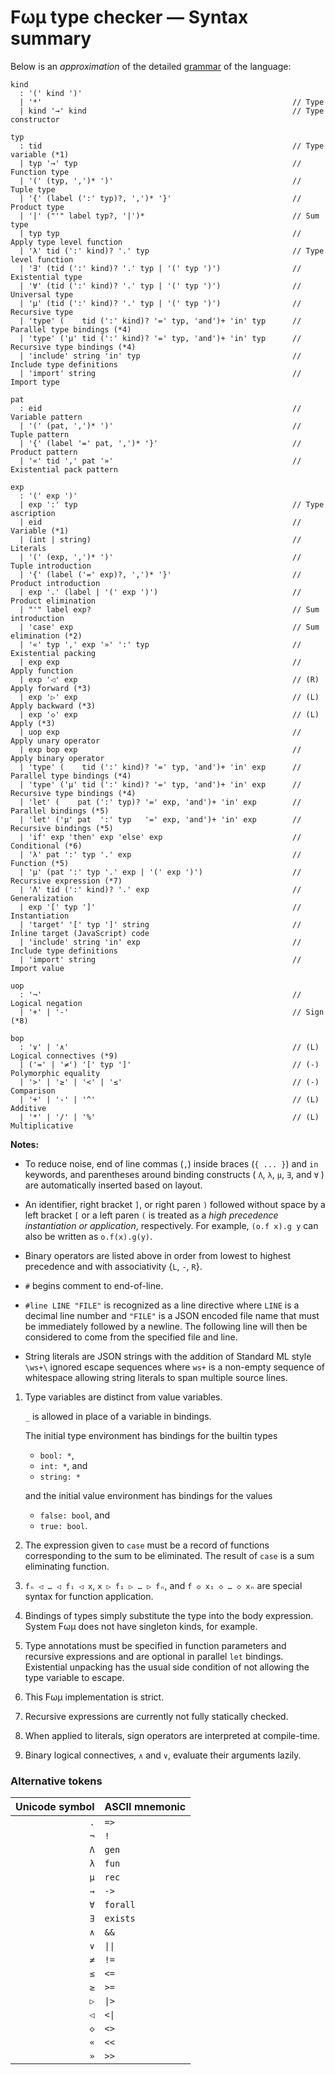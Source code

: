 # Fωμ type checker &mdash; Syntax summary

Below is an _approximation_ of the detailed
[grammar](src/main/FomParser/Grammar.mly) of the language:

```g4
kind
  : '(' kind ')'
  | '*'                                                        // Type
  | kind '→' kind                                              // Type constructor

typ
  : tid                                                        // Type variable (*1)
  | typ '→' typ                                                // Function type
  | '(' (typ, ',')* ')'                                        // Tuple type
  | '{' (label (':' typ)?, ',')* '}'                           // Product type
  | '|' ("'" label typ?, '|')*                                 // Sum type
  | typ typ                                                    // Apply type level function
  | 'λ' tid (':' kind)? '.' typ                                // Type level function
  | '∃' (tid (':' kind)? '.' typ | '(' typ ')')                // Existential type
  | '∀' (tid (':' kind)? '.' typ | '(' typ ')')                // Universal type
  | 'μ' (tid (':' kind)? '.' typ | '(' typ ')')                // Recursive type
  | 'type' (    tid (':' kind)? '=' typ, 'and')+ 'in' typ      // Parallel type bindings (*4)
  | 'type' ('μ' tid (':' kind)? '=' typ, 'and')+ 'in' typ      // Recursive type bindings (*4)
  | 'include' string 'in' typ                                  // Include type definitions
  | 'import' string                                            // Import type

pat
  : eid                                                        // Variable pattern
  | '(' (pat, ',')* ')'                                        // Tuple pattern
  | '{' (label '=' pat, ',')* '}'                              // Product pattern
  | '«' tid ',' pat '»'                                        // Existential pack pattern

exp
  : '(' exp ')'
  | exp ':' typ                                                // Type ascription
  | eid                                                        // Variable (*1)
  | (int | string)                                             // Literals
  | '(' (exp, ',')* ')'                                        // Tuple introduction
  | '{' (label ('=' exp)?, ',')* '}'                           // Product introduction
  | exp '.' (label | '(' exp ')')                              // Product elimination
  | "'" label exp?                                             // Sum introduction
  | 'case' exp                                                 // Sum elimination (*2)
  | '«' typ ',' exp '»' ':' typ                                // Existential packing
  | exp exp                                                    // Apply function
  | exp '◁' exp                                                // (R) Apply forward (*3)
  | exp '▷' exp                                                // (L) Apply backward (*3)
  | exp '◇' exp                                                // (L) Apply (*3)
  | uop exp                                                    // Apply unary operator
  | exp bop exp                                                // Apply binary operator
  | 'type' (    tid (':' kind)? '=' typ, 'and')+ 'in' exp      // Parallel type bindings (*4)
  | 'type' ('μ' tid (':' kind)? '=' typ, 'and')+ 'in' exp      // Recursive type bindings (*4)
  | 'let' (    pat (':' typ)? '=' exp, 'and')+ 'in' exp        // Parallel bindings (*5)
  | 'let' ('μ' pat  ':' typ   '=' exp, 'and')+ 'in' exp        // Recursive bindings (*5)
  | 'if' exp 'then' exp 'else' exp                             // Conditional (*6)
  | 'λ' pat ':' typ '.' exp                                    // Function (*5)
  | 'μ' (pat ':' typ '.' exp | '(' exp ')')                    // Recursive expression (*7)
  | 'Λ' tid (':' kind)? '.' exp                                // Generalization
  | exp '[' typ ']'                                            // Instantiation
  | 'target' '[' typ ']' string                                // Inline target (JavaScript) code
  | 'include' string 'in' exp                                  // Include type definitions
  | 'import' string                                            // Import value

uop
  : '¬'                                                        // Logical negation
  | '+' | '-'                                                  // Sign (*8)

bop
  : '∨' | '∧'                                                  // (L) Logical connectives (*9)
  | ('=' | '≠') '[' typ ']'                                    // (-) Polymorphic equality
  | '>' | '≥' | '<' | '≤'                                      // (-) Comparison
  | '+' | '-' | '^'                                            // (L) Additive
  | '*' | '/' | '%'                                            // (L) Multiplicative
```

**Notes:**

- To reduce noise, end of line commas (`,`) inside braces (`{ ... }`) and `in`
  keywords, and parentheses around binding constructs ( `Λ`, `λ`, `μ`, `∃`, and
  `∀` ) are automatically inserted based on layout.

- An identifier, right bracket `]`, or right paren `)` followed without space by
  a left bracket `[` or a left paren `(` is treated as a _high precedence
  instantiation or application_, respectively. For example, `(o.f x).g y` can
  also be written as `o.f(x).g(y)`.

- Binary operators are listed above in order from lowest to highest precedence
  and with associativity {`L`, `-`, `R`}.

- `#` begins comment to end-of-line.

- `#line LINE "FILE"` is recognized as a line directive where `LINE` is a
  decimal line number and `"FILE"` is a JSON encoded file name that must be
  immediately followed by a newline. The following line will then be considered
  to come from the specified file and line.

- String literals are JSON strings with the addition of Standard ML style
  `\ws+\` ignored escape sequences where `ws+` is a non-empty sequence of
  whitespace allowing string literals to span multiple source lines.

1. Type variables are distinct from value variables.

   `_` is allowed in place of a variable in bindings.

   The initial type environment has bindings for the builtin types

   - `bool: *`,
   - `int: *`, and
   - `string: *`

   and the initial value environment has bindings for the values

   - `false: bool`, and
   - `true: bool`.

2. The expression given to `case` must be a record of functions corresponding to
   the sum to be eliminated. The result of `case` is a sum eliminating function.

3. `fₙ ◁ … ◁ f₁ ◁ x`, `x ▷ f₁ ▷ … ▷ fₙ`, and `f ◇ x₁ ◇ … ◇ xₙ` are special
   syntax for function application.

4. Bindings of types simply substitute the type into the body expression. System
   Fωμ does not have singleton kinds, for example.

5. Type annotations must be specified in function parameters and recursive
   expressions and are optional in parallel `let` bindings. Existential
   unpacking has the usual side condition of not allowing the type variable to
   escape.

6. This Fωμ implementation is strict.

7. Recursive expressions are currently not fully statically checked.

8. When applied to literals, sign operators are interpreted at compile-time.

9. Binary logical connectives, `∧` and `∨`, evaluate their arguments lazily.

### Alternative tokens

| Unicode symbol | ASCII mnemonic            |
| -------------: | :------------------------ |
|            `.` | `=>`                      |
|            `¬` | `!`                       |
|            `Λ` | `gen`                     |
|            `λ` | `fun`                     |
|            `μ` | `rec`                     |
|            `→` | `->`                      |
|            `∀` | `forall`                  |
|            `∃` | `exists`                  |
|            `∧` | `&&`                      |
|            `∨` | <code>&#124;&#124;</code> |
|            `≠` | `!=`                      |
|            `≤` | `<=`                      |
|            `≥` | `>=`                      |
|            `▷` | <code>&#124;&gt;</code>   |
|            `◁` | <code>&lt;&#124;</code>   |
|            `◇` | `<>`                      |
|            `«` | `<<`                      |
|            `»` | `>>`                      |
